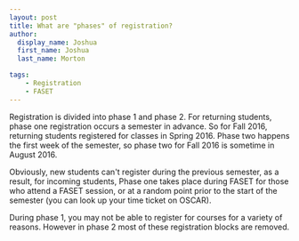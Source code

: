 ```yaml
---
layout: post
title: What are "phases" of registration?
author:
  display_name: Joshua
  first_name: Joshua
  last_name: Morton

tags:
    - Registration
    - FASET
---
```


Registration is divided into phase 1 and phase 2. For returning students, phase
one registration occurs a semester in advance. So for Fall 2016, returning
students registered for classes in Spring 2016. Phase two happens the first week
of the semester, so phase two for Fall 2016 is sometime in August 2016.

Obviously, new students can't register during the previous semester, as a
result, for incoming students, Phase one takes place during FASET for those who
attend a FASET session, or at a random point prior to the start of the semester
(you can look up your time ticket on OSCAR). 

During phase 1, you may not be able to register for courses for a variety of
reasons. However in phase 2 most of these registration blocks are removed.
